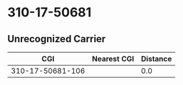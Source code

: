 # 310-17-50681
## Unrecognized Carrier


| CGI | Nearest CGI | Distance |
|-----|-------------|----------|
| 310-17-50681-106 |  | 0.0 |
